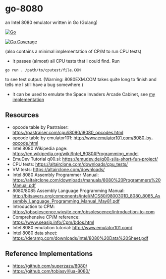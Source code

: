 # go-8080
an Intel 8080 emulator written in Go (Golang)

[![Go](https://github.com/Krawabbel/go-8080/actions/workflows/go.yml/badge.svg)](https://github.com/Krawabbel/go-8080/actions/workflows/go.yml)

[![Go Coverage](https://github.com/Krawabbel/go-8080/wiki/coverage.svg)](https://raw.githack.com/wiki/Krawabbel/go-8080/coverage.html)

(also contains a minimal implementation of CP/M to run CPU tests)

* It passes (almost) all CPU tests that I could find. Run 
```
go run . /path/to/cputest/file.COM
```
to see test output. (Warning: 8080EXM.COM takes quite long to finish and tells me I still have a bug somewhere.)

* It can be used to emulate the Space Invaders Arcade Cabinet, see [my implementation](https://github.com/Krawabbel/go-invaders/) 

## Resources

* opcode table by Pastraiser: https://pastraiser.com/cpu/i8080/i8080_opcodes.html
* opcode table by emulator101: http://www.emulator101.com/8080-by-opcode.html
* Intel 8080 Wikipedia page: https://en.wikipedia.org/wiki/Intel_8080#Programming_model
* EmuDev Tutorial q00.si: https://emudev.de/q00-si/a-short-fun-project/
* CPU tests: https://altairclone.com/downloads/cpu_tests/
* VM tests: https://altairclone.com/downloads/
* Intel 8080 Assembly Programmer Manual: https://altairclone.com/downloads/manuals/8080%20Programmers%20Manual.pdf
* 8080/8085 Assembly Language Programming Manual: http://bitsavers.org/components/intel/MCS80/9800301D_8080_8085_Assembly_Language_Programming_Manual_May81.pdf
* Introduction to CPM: https://obsolescence.wixsite.com/obsolescence/introduction-to-cpm
* Comprehensive CP/M reference: https://www.seasip.info/Cpm/bdos.html
* Intel 8080 emulation tutorial: http://www.emulator101.com/
* Intel 8080 data sheet: https://deramp.com/downloads/intel/8080%20Data%20Sheet.pdf

## Reference Implementations
* https://github.com/superzazu/8080/
* https://github.com/tobiasvl/lua-8080/


